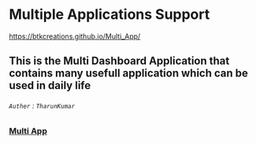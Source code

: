 # Multiple Applications Support

https://btkcreations.github.io/Multi_App/

## This is the Multi Dashboard Application that contains many usefull application which can be used in daily life


###### ``Auther`` : ``TharunKumar``


### [Multi App](https://btkcreations.github.io/Multi_App)